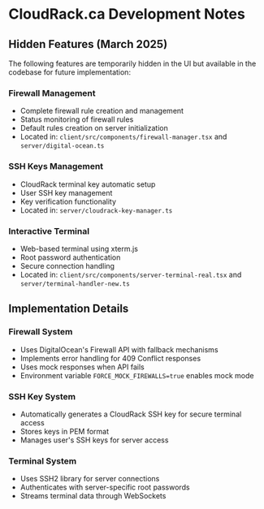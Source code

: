 # CloudRack.ca Development Notes

## Hidden Features (March 2025)
The following features are temporarily hidden in the UI but available in the codebase for future implementation:

### Firewall Management
- Complete firewall rule creation and management
- Status monitoring of firewall rules
- Default rules creation on server initialization
- Located in: `client/src/components/firewall-manager.tsx` and `server/digital-ocean.ts`

### SSH Keys Management
- CloudRack terminal key automatic setup
- User SSH key management
- Key verification functionality
- Located in: `server/cloudrack-key-manager.ts`

### Interactive Terminal
- Web-based terminal using xterm.js
- Root password authentication
- Secure connection handling
- Located in: `client/src/components/server-terminal-real.tsx` and `server/terminal-handler-new.ts`

## Implementation Details

### Firewall System
- Uses DigitalOcean's Firewall API with fallback mechanisms
- Implements error handling for 409 Conflict responses
- Uses mock responses when API fails
- Environment variable `FORCE_MOCK_FIREWALLS=true` enables mock mode

### SSH Key System
- Automatically generates a CloudRack SSH key for secure terminal access
- Stores keys in PEM format
- Manages user's SSH keys for server access

### Terminal System
- Uses SSH2 library for server connections
- Authenticates with server-specific root passwords
- Streams terminal data through WebSockets
